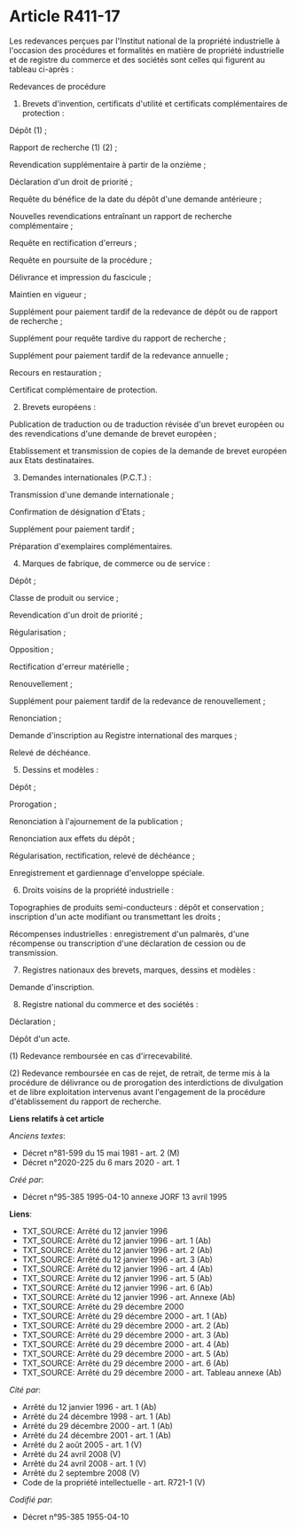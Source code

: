 # Article R411-17

Les redevances perçues par l'Institut national de la propriété industrielle à l'occasion des procédures et formalités en
matière de propriété industrielle et de registre du commerce et des sociétés sont celles qui figurent au tableau ci-après :

Redevances de procédure

1. Brevets d'invention, certificats d'utilité et certificats complémentaires de protection :

Dépôt (1) ;

Rapport de recherche (1) (2) ;

Revendication supplémentaire à partir de la onzième ;

Déclaration d'un droit de priorité ;

Requête du bénéfice de la date du dépôt d'une demande antérieure ;

Nouvelles revendications entraînant un rapport de recherche complémentaire ;

Requête en rectification d'erreurs ;

Requête en poursuite de la procédure ;

Délivrance et impression du fascicule ;

Maintien en vigueur ;

Supplément pour paiement tardif de la redevance de dépôt ou de rapport de recherche ;

Supplément pour requête tardive du rapport de recherche ;

Supplément pour paiement tardif de la redevance annuelle ;

Recours en restauration ;

Certificat complémentaire de protection.

2. Brevets européens :

Publication de traduction ou de traduction révisée d'un brevet européen ou des revendications d'une demande de brevet
européen ;

Etablissement et transmission de copies de la demande de brevet européen aux Etats destinataires.

3. Demandes internationales (P.C.T.) :

Transmission d'une demande internationale ;

Confirmation de désignation d'Etats ;

Supplément pour paiement tardif ;

Préparation d'exemplaires complémentaires.

4. Marques de fabrique, de commerce ou de service :

Dépôt ;

Classe de produit ou service ;

Revendication d'un droit de priorité ;

Régularisation ;

Opposition ;

Rectification d'erreur matérielle ;

Renouvellement ;

Supplément pour paiement tardif de la redevance de renouvellement ;

Renonciation ;

Demande d'inscription au Registre international des marques ;

Relevé de déchéance.

5. Dessins et modèles :

Dépôt ;

Prorogation ;

Renonciation à l'ajournement de la publication ;

Renonciation aux effets du dépôt ;

Régularisation, rectification, relevé de déchéance ;

Enregistrement et gardiennage d'enveloppe spéciale.

6. Droits voisins de la propriété industrielle :

Topographies de produits semi-conducteurs : dépôt et conservation ; inscription d'un acte modifiant ou transmettant les
droits ;

Récompenses industrielles : enregistrement d'un palmarès, d'une récompense ou transcription d'une déclaration de cession ou
de transmission.

7. Registres nationaux des brevets, marques, dessins et modèles :

Demande d'inscription.

8. Registre national du commerce et des sociétés :

Déclaration ;

Dépôt d'un acte.

(1) Redevance remboursée en cas d'irrecevabilité.

(2) Redevance remboursée en cas de rejet, de retrait, de terme mis à la procédure de délivrance ou de prorogation des
interdictions de divulgation et de libre exploitation intervenus avant l'engagement de la procédure d'établissement du
rapport de recherche.

**Liens relatifs à cet article**

_Anciens textes_:

  - Décret n°81-599 du 15 mai 1981 - art. 2 (M)
  - Décret n°2020-225 du 6 mars 2020 - art. 1

_Créé par_:

  - Décret n°95-385 1995-04-10 annexe JORF 13 avril 1995

**Liens**:

  - TXT_SOURCE: Arrêté du 12 janvier 1996
  - TXT_SOURCE: Arrêté du 12 janvier 1996 - art. 1 (Ab)
  - TXT_SOURCE: Arrêté du 12 janvier 1996 - art. 2 (Ab)
  - TXT_SOURCE: Arrêté du 12 janvier 1996 - art. 3 (Ab)
  - TXT_SOURCE: Arrêté du 12 janvier 1996 - art. 4 (Ab)
  - TXT_SOURCE: Arrêté du 12 janvier 1996 - art. 5 (Ab)
  - TXT_SOURCE: Arrêté du 12 janvier 1996 - art. 6 (Ab)
  - TXT_SOURCE: Arrêté du 12 janvier 1996 - art. Annexe (Ab)
  - TXT_SOURCE: Arrêté du 29 décembre 2000
  - TXT_SOURCE: Arrêté du 29 décembre 2000 - art. 1 (Ab)
  - TXT_SOURCE: Arrêté du 29 décembre 2000 - art. 2 (Ab)
  - TXT_SOURCE: Arrêté du 29 décembre 2000 - art. 3 (Ab)
  - TXT_SOURCE: Arrêté du 29 décembre 2000 - art. 4 (Ab)
  - TXT_SOURCE: Arrêté du 29 décembre 2000 - art. 5 (Ab)
  - TXT_SOURCE: Arrêté du 29 décembre 2000 - art. 6 (Ab)
  - TXT_SOURCE: Arrêté du 29 décembre 2000 - art. Tableau annexe (Ab)

_Cité par_:

  - Arrêté du 12 janvier 1996 - art. 1 (Ab)
  - Arrêté du 24 décembre 1998 - art. 1 (Ab)
  - Arrêté du 29 décembre 2000 - art. 1 (Ab)
  - Arrêté du 24 décembre 2001 - art. 1 (Ab)
  - Arrêté du 2 août 2005 - art. 1 (V)
  - Arrêté du 24 avril 2008 (V)
  - Arrêté du 24 avril 2008 - art. 1 (V)
  - Arrêté du 2 septembre 2008 (V)
  - Code de la propriété intellectuelle - art. R721-1 (V)

_Codifié par_:

  - Décret n°95-385 1955-04-10
